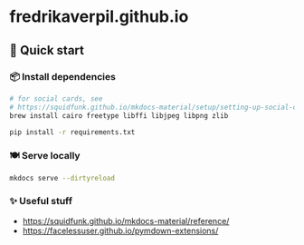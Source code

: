 # fredrikaverpil.github.io

## 🚀 Quick start

### 📦 Install dependencies

```bash
# for social cards, see
# https://squidfunk.github.io/mkdocs-material/setup/setting-up-social-cards
brew install cairo freetype libffi libjpeg libpng zlib
```

```bash
pip install -r requirements.txt
```

### 🍽️ Serve locally

```bash
mkdocs serve --dirtyreload
```

### ✨ Useful stuff

- https://squidfunk.github.io/mkdocs-material/reference/
- https://facelessuser.github.io/pymdown-extensions/

